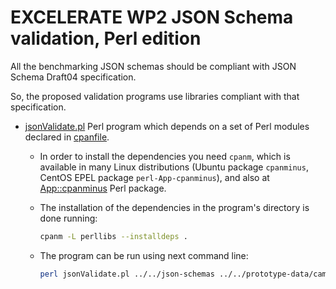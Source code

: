 # EXCELERATE WP2 JSON Schema validation, Perl edition

All the benchmarking JSON schemas should be compliant with JSON Schema Draft04 specification.

So, the proposed validation programs use libraries compliant with that specification.

* [jsonValidate.pl](jsonValidate.pl) Perl program which depends on a set of Perl modules declared in [cpanfile](cpanfile).
	- In order to install the dependencies you need `cpanm`, which is available in many Linux distributions (Ubuntu package `cpanminus`, CentOS EPEL package `perl-App-cpanminus`), and also at [App::cpanminus](http://search.cpan.org/~miyagawa/App-cpanminus-1.7043/) Perl package.
	
	- The installation of the dependencies in the program's directory is done running:
	  ```bash
	  cpanm -L perllibs --installdeps .
	  ```
	  
	- The program can be run using next command line:
	  ```bash
	  perl jsonValidate.pl ../../json-schemas ../../prototype-data/cameo_prototype_data_fixed
	  ```
